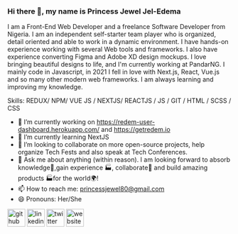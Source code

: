 ### Hi there 👋, my name is Princess Jewel Jel-Edema
<!-- #### I am a Front-End Web Developer -->
<!-- ![I am a Front-End Web Developer](https://res.cloudinary.com/dpqxraalv/image/upload/v1641733739/princess_nzitjk.jpg) -->

 I am a Front-End Web Developer and a freelance Software Developer  from Nigeria. I am an independent self-starter team player who is organized, detail oriented and able to work in a dynamic environment. I have hands-on experience working with several Web tools and frameworks. I also have experience converting Figma and Adobe XD design mockups. I love bringing beautiful designs to life, and I'm currently working at PandarNG. I mainly code in Javascript, in 2021 I fell in love with Next.js, React, Vue.js and so many other modern web frameworks. I am always learning and improving my knowledge.

Skills: REDUX/ NPM/ VUE JS / NEXTJS/ REACTJS / JS / GIT / HTML / SCSS / CSS 

- 🔭 I’m currently working on https://redem-user-dashboard.herokuapp.com/ and https://getredem.io
- 🌱 I’m currently learning NextJS 
- 👯 I’m looking to collaborate on more open-source projects, help organize Tech Fests and also speak at Tech Conferences.
- 💬 Ask me about anything (within reason). I am looking forward to absorb knowledge🧠,gain experience 🏭, collaborate🤝 and build amazing products 🏭for the world🌍! 
- 📫 How to reach me: princessjewel80@gmail.com 
- 😄 Pronouns: Her/She 


[<img src='https://cdn.jsdelivr.net/npm/simple-icons@3.0.1/icons/github.svg' alt='github' height='40'>](https://github.com/Princess-Jewel)  [<img src='https://cdn.jsdelivr.net/npm/simple-icons@3.0.1/icons/linkedin.svg' alt='linkedin' height='40'>](https://linkedin.com/in/princess-jewel-jel-edema/)  [<img src='https://cdn.jsdelivr.net/npm/simple-icons@3.0.1/icons/twitter.svg' alt='twitter' height='40'>](https://twitter.com/thatebonychic)  [<img src='https://cdn.jsdelivr.net/npm/simple-icons@3.0.1/icons/icloud.svg' alt='website' height='40'>](https://princess-jewel.herokuapp.com)  

